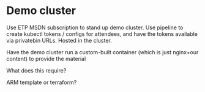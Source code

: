 # Demo cluster

Use ETP MSDN subscription to stand up demo cluster. Use pipeline to create kubectl tokens / configs for attendees, and have the tokens available via privatebin URLs. Hosted in the cluster.

Have the demo cluster run a custom-built container (which is just nginx+our content) to provide the material

What does this require?

ARM template or terraform?

